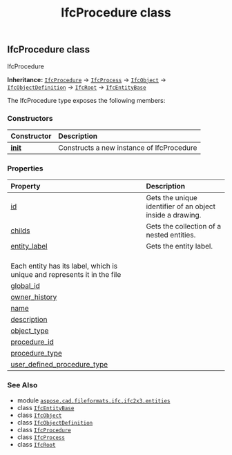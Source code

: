﻿---
title: IfcProcedure class
second_title: Aspose.CAD for Python via .NET API References
description: 
type: docs
weight: 3840
url: /python-net/aspose.cad.fileformats.ifc.ifc2x3.entities/ifcprocedure/
is_root: false
---

## IfcProcedure class

IfcProcedure



**Inheritance:** [`IfcProcedure`](/cad/python-net/aspose.cad.fileformats.ifc.ifc2x3.entities/ifcprocedure) → 
[`IfcProcess`](/cad/python-net/aspose.cad.fileformats.ifc.ifc2x3.entities/ifcprocess) → 
[`IfcObject`](/cad/python-net/aspose.cad.fileformats.ifc.ifc2x3.entities/ifcobject) → 
[`IfcObjectDefinition`](/cad/python-net/aspose.cad.fileformats.ifc.ifc2x3.entities/ifcobjectdefinition) → 
[`IfcRoot`](/cad/python-net/aspose.cad.fileformats.ifc.ifc2x3.entities/ifcroot) → 
[`IfcEntityBase`](/cad/python-net/aspose.cad.fileformats.ifc/ifcentitybase)



The IfcProcedure type exposes the following members:

### Constructors
| Constructor | Description |
| :- | :- |
| [__init__](/cad/python-net/aspose.cad.fileformats.ifc.ifc2x3.entities/ifcprocedure/__init__/#) | Constructs a new instance of IfcProcedure |


### Properties
| Property | Description |
| :- | :- |
| [id](/cad/python-net/aspose.cad.fileformats.ifc.ifc2x3.entities/ifcprocedure/id) | Gets the unique identifier of an object inside a drawing. |
| [childs](/cad/python-net/aspose.cad.fileformats.ifc.ifc2x3.entities/ifcprocedure/childs) | Gets the collection of a nested entities. |
| [entity_label](/cad/python-net/aspose.cad.fileformats.ifc.ifc2x3.entities/ifcprocedure/entity_label) | Gets the entity label.<br/>Each entity has its label, which is unique and represents it in the file |
| [global_id](/cad/python-net/aspose.cad.fileformats.ifc.ifc2x3.entities/ifcprocedure/global_id) |  |
| [owner_history](/cad/python-net/aspose.cad.fileformats.ifc.ifc2x3.entities/ifcprocedure/owner_history) |  |
| [name](/cad/python-net/aspose.cad.fileformats.ifc.ifc2x3.entities/ifcprocedure/name) |  |
| [description](/cad/python-net/aspose.cad.fileformats.ifc.ifc2x3.entities/ifcprocedure/description) |  |
| [object_type](/cad/python-net/aspose.cad.fileformats.ifc.ifc2x3.entities/ifcprocedure/object_type) |  |
| [procedure_id](/cad/python-net/aspose.cad.fileformats.ifc.ifc2x3.entities/ifcprocedure/procedure_id) |  |
| [procedure_type](/cad/python-net/aspose.cad.fileformats.ifc.ifc2x3.entities/ifcprocedure/procedure_type) |  |
| [user_defined_procedure_type](/cad/python-net/aspose.cad.fileformats.ifc.ifc2x3.entities/ifcprocedure/user_defined_procedure_type) |  |



### See Also
* module [`aspose.cad.fileformats.ifc.ifc2x3.entities`](..)
* class [`IfcEntityBase`](/cad/python-net/aspose.cad.fileformats.ifc/ifcentitybase)
* class [`IfcObject`](/cad/python-net/aspose.cad.fileformats.ifc.ifc2x3.entities/ifcobject)
* class [`IfcObjectDefinition`](/cad/python-net/aspose.cad.fileformats.ifc.ifc2x3.entities/ifcobjectdefinition)
* class [`IfcProcedure`](/cad/python-net/aspose.cad.fileformats.ifc.ifc2x3.entities/ifcprocedure)
* class [`IfcProcess`](/cad/python-net/aspose.cad.fileformats.ifc.ifc2x3.entities/ifcprocess)
* class [`IfcRoot`](/cad/python-net/aspose.cad.fileformats.ifc.ifc2x3.entities/ifcroot)
